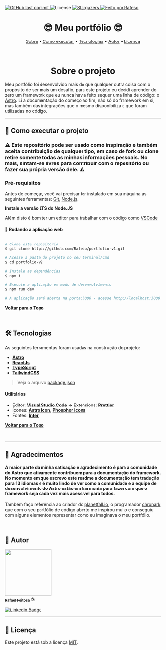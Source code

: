   <a href="https://github.com/Rafeso/portfolio-v1/commits/main">
    <img alt="GitHub last commit" src="https://img.shields.io/github/last-commit/Rafeso/portfolio-v1">
  </a>
    
   <img alt="License" src="https://img.shields.io/badge/license-MIT-brightgreen">

  <a href="https://github.com/Rafeso/portfolio-v1/stargazers">
    <img alt="Stargazers" src="https://img.shields.io/github/stars/Rafeso/portfolio-v1?style=social">
  </a>

  <a href="https://www.linkedin.com/in/rafael-feitosa-618472241/">
    <img alt="Feito por Rafeso" src="https://img.shields.io/badge/Feito%20por-Rafeso-%237519C1">
 </a>

<h1 align="center">
    😎 Meu portfólio 😎 
</h1>

<p align="center">
 <a href="#sobre-o-projeto">Sobre</a> •
 <a href="#-como-executar-o-projeto">Como executar</a> • 
 <a href="#-tecnologias">Tecnologias</a> • 
 <a href="#-autor">Autor</a> • 
 <a href="#user-content--licença">Licença</a>
</p>

<br>

<h1 align='center'>Sobre o projeto</h1>

Meu portfólio foi desenvolvido mais do que qualquer outra coisa com o propósito de ser mais um desafio, para este projeto eu decidi aprender do zero um framework que eu nunca havia feito sequer uma linha de código: o [Astro](https://docs.astro.build/pt-br/getting-started/). Li a documentação do começo ao fim, não só do framework em si, mas também das integrações que o mesmo disponibiliza e que foram utilizadas no código.

---

## 🚀 Como executar o projeto

### ⚠️ Este repositório pode ser usado como inspiração e também aceita contribuição de qualquer tipo, em caso de fork ou clone retire somente todas as minhas informações pessoais. No mais, sintam-se livres para contribuir com o repositório ou fazer sua própria versão dele. ⚠️

### Pré-requisitos

Antes de começar, você vai precisar ter instalado em sua máquina as seguintes ferramentas:
[Git](https://git-scm.com), [Node.js](https://nodejs.org/en/).

**Instale a versão LTS do Node.JS**

Além disto é bom ter um editor para trabalhar com o código como [VSCode](https://code.visualstudio.com/)

#### 🧭 Rodando a aplicação web

```bash

# Clone este repositório
$ git clone https://github.com/Rafeso/portfolio-v1.git

# Acesse a pasta do projeto no seu terminal/cmd
$ cd portfolio-v2

# Instale as dependências
$ npm i

# Execute a aplicação em modo de desenvolvimento
$ npm run dev

# A aplicação será aberta na porta:3000 - acesse http://localhost:3000

```

<a href="#-----meu-portfólio--">**Voltar para o Topo**</a>

<br>

## 🛠 Tecnologias

As seguintes ferramentas foram usadas na construção do projeto:

- **[Astro](https://astro.build)**
- **[ReactJs](https://pt-br.react.dev)**
- **[TypeScript](https://www.typescriptlang.org/)**
- **[TailwindCSS](https://tailwindcss.com)**

> Veja o arquivo [package.json](https://github.com/Rafeso/portfolio-v1/blob/main/package.json)

#### **Utilitários**

- Editor: **[Visual Studio Code](https://code.visualstudio.com/)** → Extensions: **[Prettier](https://prettier.io/)**
- Ícones: **[Astro Icon](https://github.com/natemoo-re/astro-icon#readme)**, **[Phosphor icons](https://phosphoricons.com)**
- Fontes: **[Inter](https://fonts.google.com/specimen/Inter?query=Inter)**

<a href="#-----meu-portfólio--">**Voltar para o Topo**</a>

<br>

---

## 🤝 Agradecimentos

#### A maior parte da minha satisação e agradecimento é para a comunidade do Astro que ativamente contribuem para a documentação do framework. No momento em que escrevo este readme a documentação tem tradução para 13 idiomas e é muito lindo de ver como a comunidade e a equipe de desenvolvimento do Astro estão em harmonia para fazer com que o framework seja cada vez mais acessivel para todos.

Também faço referência ao criador do [planetfall.io](https://planetfall.io), o programador [chronark](https://chronark.com) que com o seu portfólio de código aberto me inspirou muito e conseguiu com alguns elementos representar como eu imaginava o meu portfólio.

<br>

## 🦸 Autor

<a href="https://github.com/Rafeso">
 <img src="https://camo.githubusercontent.com/e01364e2c1c63050f5f68950a1296bcf128f87637fc9994d32d899fd65fbb73e/68747470733a2f2f6d656469612e646973636f72646170702e6e65742f6174746163686d656e74732f313030313537363837393531393730333037332f313030313537373836343432363136383532312f676966676974312e706e673f77696474683d363736266865696768743d363736" width="150px;" alt=""/>
 <br />
 <sub><b>Rafael Feitosa</b></sub></a> <a href="#">☕</a>
 <br />
 
 [![Linkedin Badge](https://img.shields.io/badge/-Rafael-blue?style=flat-square&logo=Linkedin&logoColor=white&link=https://www.linkedin.com/in/rafael-feitosa-618472241/)](https://www.linkedin.com/in/rafael-feitosa-618472241/) 

---

## 📝 Licença

Este projeto está sob a licença [MIT](./LICENSE).
